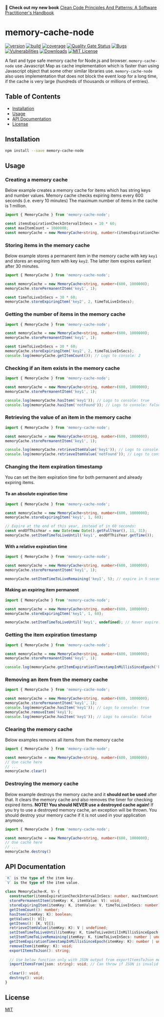 📕 **Check out my new book** [Clean Code Principles And Patterns: A Software Practitioner's Handbook](https://www.amazon.com/Clean-Code-Principles-Patterns-Practitioners-ebook/dp/B0BSDJKYQJ/ref=sr_1_1?crid=21AZI8PH67EU6&keywords=clean+code+principles&qid=1674981660&sprefix=clean+code+principle%2Caps%2C167&sr=8-1)

# memory-cache-node

[![version][version-badge]][package]
[![build][build]][circleci]
[![coverage][coverage]][codecov]
[![Quality Gate Status](https://sonarcloud.io/api/project_badges/measure?project=pksilen_memory-cache-node&metric=alert_status)](https://sonarcloud.io/dashboard?id=pksilen_memory-cache-node)
[![Bugs](https://sonarcloud.io/api/project_badges/measure?project=pksilen_memory-cache-node&metric=bugs)](https://sonarcloud.io/dashboard?id=pksilen_memory-cache-node)
[![Vulnerabilities](https://sonarcloud.io/api/project_badges/measure?project=pksilen_memory-cache-node&metric=vulnerabilities)](https://sonarcloud.io/dashboard?id=pksilen_memory-cache-node)
[![Downloads][downloads]][package]
[![MIT License][license-badge]][license]

A fast and type safe memory cache for Node.js and browser. `memory-cache-node` use Javascript Map as cache implementation which
is faster than using Javascript object that some other similar libraries use. `memory-cache-node` also uses implementation that does
not block the event loop for a long time, if the cache is very large (hundreds of thousands or millions of entries).

## Table of Contents
- [Installation](#installation)
- [Usage](#usage)
- [API Documentation](#api-documentation)
- [License](#license)

## Installation
```bash
npm install --save memory-cache-node
```

## Usage

### Creating a memory cache
Below example creates a memory cache for items which has string keys and number values. 
Memory cache checks expiring items every 600 seconds (i.e. every 10 minutes) 
The maximum number of items in the cache is 1 million.

```ts
import { MemoryCache } from 'memory-cache-node';

const itemsExpirationCheckIntervalInSecs = 10 * 60;
const maxItemCount = 1000000;
const memoryCache = new MemoryCache<string, number>(itemsExpirationCheckIntervalInSecs, maxItemCount);
```

### Storing items in the memory cache
Below example stores a permanent item in the memory cache with key `key1` and stores an expiring item with key 
`key2`. The latter item expires earliest after 30 minutes.

```ts
import { MemoryCache } from 'memory-cache-node';

const memoryCache = new MemoryCache<string, number>(600, 1000000);
memoryCache.storePermanentItem('key1', 1);

const timeToLiveInSecs = 30 * 60;
memoryCache.storeExpiringItem('key2', 2, timeToLiveInSecs);
```

### Getting the number of items in the memory cache
```ts
import { MemoryCache } from 'memory-cache-node';

const memoryCache = new MemoryCache<string, number>(600, 1000000);
memoryCache.storePermanentItem('key1', 1);

const timeToLiveInSecs = 30 * 60;
memoryCache.storeExpiringItem('key2', 2, timeToLiveInSecs);
console.log(memoryCache.getItemCount()); // Logs to console: 2
```

### Checking if an item exists in the memory cache
```ts
import { MemoryCache } from 'memory-cache-node';

const memoryCache = new MemoryCache<string, number>(600, 1000000);
memoryCache.storePermanentItem('key1', 1);

console.log(memoryCache.hasItem('key1')); // Logs to console: true
console.log(memoryCache.hasItem('notFound')); // Logs to console: false
```

### Retrieving the value of an item in the memory cache
```ts
import { MemoryCache } from 'memory-cache-node';

const memoryCache = new MemoryCache<string, number>(600, 1000000);
memoryCache.storePermanentItem('key1', 1);

console.log(memoryCache.retrieveItemValue('key1')); // Logs to console: 1
console.log(memoryCache.retrieveItemValue('notFound')); // Logs to console: undefined
```

### Changing the item expiration timestamp
You can set the item expiration time for both permanent and already expiring items.

#### To an absolute expiration time
```ts
import { MemoryCache } from 'memory-cache-node';

const memoryCache = new MemoryCache<string, number>(600, 1000000);
memoryCache.storeExpiringItem('key1', 1, 60);

// Expire at the end of this year, instead of in 60 seconds:
const endOfThisYear = new Date(new Date().getFullYear(), 11, 31);
memoryCache.setItemTimeToLiveUntil('key1', endOfThisYear.getTime());
```

#### With a relative expiration time
```ts
import { MemoryCache } from 'memory-cache-node';

const memoryCache = new MemoryCache<string, number>(600, 1000000);
memoryCache.storePermanentItem('key1', 1);

memoryCache.setItemTimeToLiveRemaining('key1', 5); // expire in 5 seconds from now instead of never
```

#### Making an expiring item permanent
```ts
import { MemoryCache } from 'memory-cache-node';

const memoryCache = new MemoryCache<string, number>(600, 1000000);
memoryCache.storeExpiringItem('key1', 1, 60);

memoryCache.setItemTimeToLiveUntil('key1', undefined); // Never expire
```

### Getting the item expiration timestamp
```ts
import { MemoryCache } from 'memory-cache-node';

const memoryCache = new MemoryCache<string, number>(600, 1000000);
memoryCache.storePermanentItem('key1', 1);

console.log(memoryCache.getItemExpirationTimestampInMillisSinceEpoch('key1')); // Logs some large number to console
```

### Removing an item from the memory cache
```ts
import { MemoryCache } from 'memory-cache-node';

const memoryCache = new MemoryCache<string, number>(600, 1000000);
memoryCache.storePermanentItem('key1', 1);
console.log(memoryCache.hasItem('key1')); // Logs to console: true
memoryCache.removeItem('key1');
console.log(memoryCache.hasItem('key1')); // Logs to console: false
```

### Clearing the memory cache
Below examples removes all items from the memory cache
```ts
import { MemoryCache } from 'memory-cache-node';

const memoryCache = new MemoryCache<string, number>(600, 1000000);
// Use cache here
// ...
memoryCache.clear()
```

### Destroying the memory cache
Below example destroys the memory cache and it **should not be used** after that.
It clears the memory cache and also removes the timer for checking expired items.
**NOTE! You should NEVER use a destroyed cache again!** 
If you try to use a destroyed memory cache, an exception will be thrown.
You should destroy your memory cache if it is not used in your application anymore.

```ts
import { MemoryCache } from 'memory-cache-node';

const memoryCache = new MemoryCache<string, number>(600, 1000000);
// Use cache here
// ...
memoryCache.destroy()
```

## API Documentation

```ts
`K` is the type of the item key.
`V` is the type of the item value.
  
class MemoryCache<K, V> {
  constructor(itemsExpirationCheckIntervalInSecs: number, maxItemCount: number);
  storePermanentItem(itemKey: K, itemValue: V): void;
  storeExpiringItem(itemKey: K, itemValue: V, timeToLiveInSecs: number): void;
  getItemCount(): number;
  hasItem(itemKey: K): boolean;
  getValues(): V[];
  getItems(): [K, V][];
  retrieveItemValue(itemKey: K): V | undefined;
  setItemTimeToLiveUntil(itemKey: K, timeToLiveUntilInMillisSinceEpoch: number | undefined): void;
  setItemTimeToLiveRemaining(itemKey: K, timeToLiveInSecs: number | undefined): void;
  getItemExpirationTimestampInMillisSinceEpoch(itemKey: K): number | undefined;
  removeItem(itemKey: K): void;
  exportItemsToJson(): string;
  
  // Use below function only with JSON output from exportItemsToJson method
  importItemsFrom(json: string): void; // Can throw if JSON is invalid
  
  clear(): void;
  destroy(): void;
}
```

## License
[MIT](https://github.com/pksilen/memory-cache-node/blob/main/LICENSE)

[license-badge]: https://img.shields.io/badge/license-MIT-green
[license]: https://github.com/pksilen/memory-cache-node/blob/main/LICENSE
[version-badge]: https://img.shields.io/npm/v/memory-cache-node.svg?style=flat-square
[package]: https://www.npmjs.com/package/memory-cache-node
[downloads]: https://img.shields.io/npm/dm/memory-cache-node
[build]: https://img.shields.io/circleci/project/github/pksilen/memory-cache-node/main.svg?style=flat-square
[circleci]: https://circleci.com/gh/pksilen/memory-cache-node/tree/main
[coverage]: https://img.shields.io/codecov/c/github/pksilen/memory-cache-node/main.svg?style=flat-square
[codecov]: https://codecov.io/gh/pksilen/memory-cache-node
